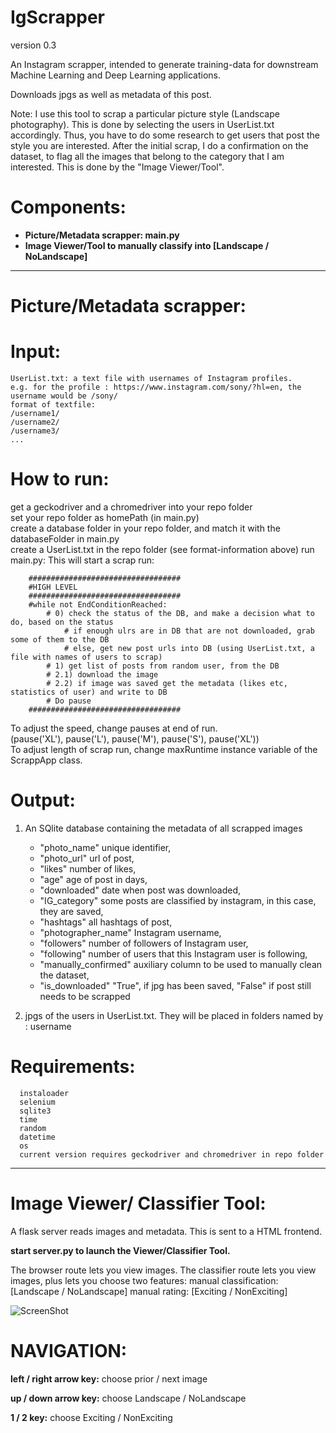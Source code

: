 # IgScrapper

version 0.3

An Instagram scrapper, intended to generate training-data for downstream Machine Learning and Deep Learning applications. 

Downloads jpgs as well as metadata of this post.

Note: I use this tool to scrap a particular picture style (Landscape photography). This is done by selecting the users in UserList.txt accordingly. Thus, you have to do some research to get users that post the style you are interested.
After the initial scrap, I do a confirmation on the dataset, to flag all the images that belong to the category that I am interested. 
This is done by the "Image Viewer/Tool".

# Components: 
*  **Picture/Metadata scrapper: main.py**
* **Image Viewer/Tool to manually classify into  [Landscape / NoLandscape]** 


----------------------------
# Picture/Metadata scrapper: 
# Input: 
    
    UserList.txt: a text file with usernames of Instagram profiles.
    e.g. for the profile : https://www.instagram.com/sony/?hl=en, the username would be /sony/  
    format of textfile:   
    /username1/  
    /username2/  
    /username3/  
    ...  
 <p>  
    
 # How to run:
 get a geckodriver and a chromedriver into your repo folder  
 set your repo folder as homePath (in main.py)  
 create a database folder in your repo folder, and match it with the databaseFolder in main.py  
 create a UserList.txt in the repo folder (see format-information above) 
 run main.py: This will start a scrap run:   
 
        ##################################
        #HIGH LEVEL
        ##################################
        #while not EndConditionReached:
            # 0) check the status of the DB, and make a decision what to do, based on the status
                # if enough ulrs are in DB that are not downloaded, grab some of them to the DB
                # else, get new post urls into DB (using UserList.txt, a file with names of users to scrap)
            # 1) get list of posts from random user, from the DB
            # 2.1) download the image
            # 2.2) if image was saved get the metadata (likes etc, statistics of user) and write to DB
            # Do pause
        ##################################
To adjust the speed, change pauses at end of run.   
(pause('XL'), pause('L'), pause('M'), pause('S'), pause('XL'))  
To adjust length of scrap run, change maxRuntime instance variable of the ScrappApp class.  

 
 # Output:
 
 1. An SQlite database containing the metadata of all scrapped images
 
	* "photo_name" unique identifier, 
	* "photo_url" url of post, 
	* "likes" number of likes, 
	* "age" age of post in days, 
	* "downloaded" date when post was downloaded,
	* "IG_category" some posts are classified by instagram, in this case, they are saved, 
	* "hashtags" all hashtags of post, 
	* "photographer_name" Instagram username, 
	* "followers" number of followers of Instagram user, 
	* "following" number of users that this Instagram user is following, 
	* "manually_confirmed" auxiliary column to be used to manually clean the dataset, 
	* "is_downloaded" "True", if jpg has been saved, "False" if post still needs to be scrapped

2. jpgs of the users in UserList.txt. They will be placed in folders named by : username
     
     
# Requirements:
      instaloader
      selenium 
      sqlite3
      time
      random
      datetime
      os
      current version requires geckodriver and chromedriver in repo folder
  
----------------------------


# Image Viewer/ Classifier Tool:

A flask server reads images and metadata. This is sent to a HTML frontend.

**start server.py to launch the Viewer/Classifier Tool.**

The browser route lets you view images.
The classifier route lets you view images, plus lets you choose two features: 
manual classification: [Landscape / NoLandscape] 
manual rating: [Exciting / NonExciting]

![ScreenShot](classifier.png)


# NAVIGATION:

**left / right arrow key:** choose prior / next image

**up / down arrow key:** choose Landscape /  NoLandscape

**1 / 2 key:** choose Exciting / NonExciting



 
